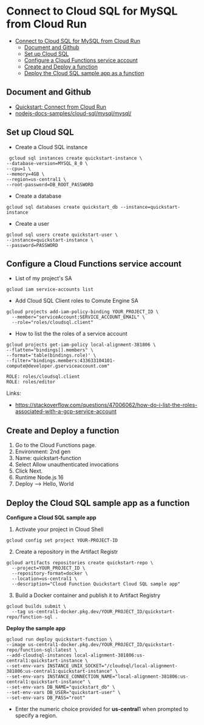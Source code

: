 # Connect to Cloud SQL for MySQL from Cloud Run

- [Connect to Cloud SQL for MySQL from Cloud Run](#connect-to-cloud-sql-for-mysql-from-cloud-run)
  - [Document and Github](#document-and-github)
  - [Set up Cloud SQL](#set-up-cloud-sql)
  - [Configure a Cloud Functions service account](#configure-a-cloud-functions-service-account)
  - [Create and Deploy a function](#create-and-deploy-a-function)
  - [Deploy the Cloud SQL sample app as a function](#deploy-the-cloud-sql-sample-app-as-a-function)

## Document and Github

- [Quickstart: Connect from Cloud Run](https://cloud.google.com/sql/docs/mysql/connect-instance-cloud-run#optional_cleanup_steps)
- [nodejs-docs-samples/cloud-sql/mysql/mysql/](https://github.com/GoogleCloudPlatform/nodejs-docs-samples/tree/main/cloud-sql/mysql/mysql)

## Set up Cloud SQL

- Create a Cloud SQL instance

```
 gcloud sql instances create quickstart-instance \
--database-version=MYSQL_8_0 \
--cpu=1 \
--memory=4GB \
--region=us-central1 \
--root-password=DB_ROOT_PASSWORD
```

- Create a database

```
gcloud sql databases create quickstart_db --instance=quickstart-instance
```

- Create a user

```
gcloud sql users create quickstart-user \
--instance=quickstart-instance \
--password=PASSWORD
```

## Configure a Cloud Functions service account

- List of my project's SA

```
gcloud iam service-accounts list
```

- Add Cloud SQL Client roles to Comute Engine SA

```
gcloud projects add-iam-policy-binding YOUR_PROJECT_ID \
  --member="serviceAccount:SERVICE_ACCOUNT_EMAIL" \
  --role="roles/cloudsql.client"
```

- How to list the the roles of a service account

```
gcloud projects get-iam-policy local-alignment-381806 \
--flatten="bindings[].members" \
--format='table(bindings.role)' \
--filter="bindings.members:433633104101-compute@developer.gserviceaccount.com"

ROLE: roles/cloudsql.client
ROLE: roles/editor
```

Links:

- https://stackoverflow.com/questions/47006062/how-do-i-list-the-roles-associated-with-a-gcp-service-account

## Create and Deploy a function

1. Go to the Cloud Functions page.
2. Environment: 2nd gen
3. Name: quickstart-function
4. Select Allow unauthenticated invocations
5. Click Next.
6. Runtime Node.js 16
7. Deploy --> Hello, World

## Deploy the Cloud SQL sample app as a function

**Configure a Cloud SQL sample app**

1. Activate your project in Cloud Shell

```
gcloud config set project YOUR-PROJECT-ID
```

2. Create a repository in the Artifact Registr

```
gcloud artifacts repositories create quickstart-repo \
  --project=YOUR_PROJECT_ID \
  --repository-format=docker \
  --location=us-central1 \
  --description="Cloud Function Quickstart Cloud SQL sample app"
```

3. Build a Docker container and publish it to Artifact Registry

```
gcloud builds submit \
  --tag us-central1-docker.pkg.dev/YOUR_PROJECT_ID/quickstart-repo/function-sql .
```

**Deploy the sample app**

```
gcloud run deploy quickstart-function \
--image us-central1-docker.pkg.dev/YOUR_PROJECT_ID/quickstart-repo/function-sql:latest \
--add-cloudsql-instances local-alignment-381806:us-central1:quickstart-instance \
--set-env-vars INSTANCE_UNIX_SOCKET="/cloudsql/local-alignment-381806:us-central1:quickstart-instance" \
--set-env-vars INSTANCE_CONNECTION_NAME="local-alignment-381806:us-central1:quickstart-instance" \
--set-env-vars DB_NAME="quickstart_db" \
--set-env-vars DB_USER="quickstart-user" \
--set-env-vars DB_PASS="root"
```

- Enter the numeric choice provided for **us-central**1 when prompted to specify a region.

